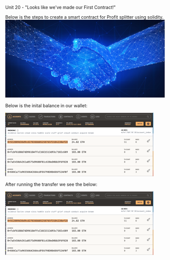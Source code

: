 Unit 20 - "Looks like we've made our First Contract!"

Below is the steps to create a smart contract for Profit splitter using solidity.
![Image](https://github.com/pyagh11/HW20/blob/main/smart-contract%20(1).png)

Below is the inital balance in our wallet:

![Imageofinitialbalance](https://github.com/pyagh11/HW20/blob/main/HW20images/initialbalance.png)

After running the transfer we see the below:

![Imageofnewbalance](https://github.com/pyagh11/HW20/blob/main/newbalance.png)
